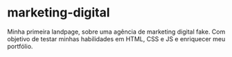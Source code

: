 # marketing-digital
Minha primeira landpage, sobre uma agência de marketing digital fake. Com objetivo de testar minhas habilidades em HTML, CSS e JS e enriquecer meu portfólio.
